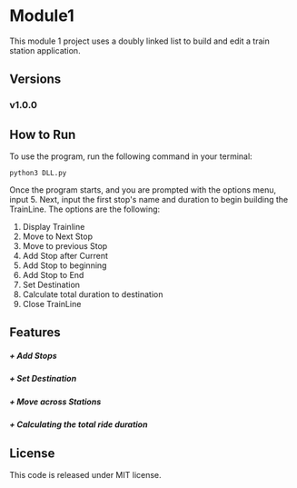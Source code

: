 # Module1
This module 1 project uses a doubly linked list to build and edit a train station application.

## Versions
### v1.0.0

## How to Run
To use the program, run the following command in your terminal:

```
python3 DLL.py
```

Once the program starts, and you are prompted with the options menu, input 5. Next, input the first stop's name and duration to begin building the TrainLine. The options are the following:
1. Display Trainline
2. Move to Next Stop
3. Move to previous Stop
4. Add Stop after Current
5. Add Stop to beginning
6. Add Stop to End
7. Set Destination
8. Calculate total duration to destination
9. Close TrainLine

## Features
##### + Add Stops

##### + Set Destination

##### + Move across Stations

##### + Calculating the total ride duration

## License 
This code is released under MIT license.
